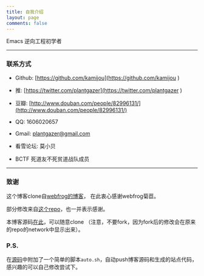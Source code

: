 ```yaml
---
title: 自我介绍
layout: page
comments: false
---
```


Emacs 逆向工程初学者



----

### 联系方式

* Github: [https://github.com/kamijou](https://github.com/kamijou )

* 推: [https://twitter.com/plantgazer](https://twitter.com/plantgazer )

* 豆瓣: [http://www.douban.com/people/82996131/](http://www.douban.com/people/82996131/)

* QQ: 1606020657

* Gmail: plantgazer@gmail.com

* 看雪论坛: 莫小贝

* BCTF 死道友不死贫道战队成员



---

### 致谢

这个博客clone自[webfrog的博客](https://github.com/webfrogs/webfrogs.github.com )，
在此衷心感谢webfrog菊苣。

部分修改来自[这个repo](https://github.com/plusjade/jekyll-bootstrap )，也一并表示感谢。

本博客源码[在此](https://github.com/mad4alcohol/mad4a-blog )，可以随意clone
（注意，不要fork，因为fork后的修改会在原来的repo的network中显示出来）。

### P.S.

在[源码](https://github.com/mad4alcohol/mad4a-blog )中附加了一个简单的脚本`auto.sh`，自动push博客源码和生成的站点代码，感兴趣的可以自己修改尝试下。



